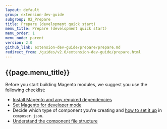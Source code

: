 ```yaml
---
layout: default
group: extension-dev-guide
subgroup: 02_Prepare
title: Prepare (development quick start)
menu_title: Prepare (development quick start)
menu_order: 1
menu_node: parent
version: 2.0
github_link: extension-dev-guide/prepare/prepare.md
redirect_from: /guides/v2.0/extension-dev-guide/prepare.html
---
```


## {{page.menu_title}}

Before you start building Magento modules, we suggest you use the following checklist:

*	[Install Magento and any required dependencies]({{page.baseurl}}/install-gde/bk-install-guide.html)
*	[Set Magento for developer mode]({{page.baseurl}}config-guide/cli/config-cli-subcommands-mode.html#config-mode)
*	Decide which type of component you're creating and <a href="{{page.baseurl}}extension-dev-guide/build/composer-integration.html">how to set it up</a> in `composer.json`.
*	[Understand the component file structure]({{page.baseurl}}extension-dev-guide/prepare/prepare_file-str.html)
